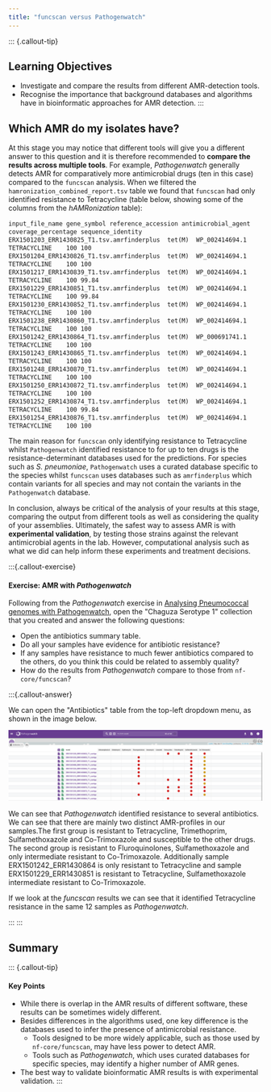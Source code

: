 ```yaml
---
title: "funcscan versus Pathogenwatch"
---
```


::: {.callout-tip}
## Learning Objectives

- Investigate and compare the results from different AMR-detection tools.
- Recognise the importance that background databases and algorithms have in bioinformatic approaches for AMR detection.
:::

## Which AMR do my isolates have?

At this stage you may notice that different tools will give you a different answer to this question and it is therefore recommended to **compare the results across multiple tools**.
For example, _Pathogenwatch_ generally detects AMR for comparatively more antimicrobial drugs (ten in this case) compared to the `funcscan` analysis. When we filtered the `hamronization_combined_report.tsv` table we found that `funcscan` had only identified resistance to Tetracycline (table below, showing some of the columns from the _hAMRonization_ table):

```
input_file_name	gene_symbol	reference_accession	antimicrobial_agent	coverage_percentage	sequence_identity
ERX1501203_ERR1430825_T1.tsv.amrfinderplus	tet(M)	WP_002414694.1	TETRACYCLINE	100	100
ERX1501204_ERR1430826_T1.tsv.amrfinderplus	tet(M)	WP_002414694.1	TETRACYCLINE	100	100
ERX1501217_ERR1430839_T1.tsv.amrfinderplus	tet(M)	WP_002414694.1	TETRACYCLINE	100	99.84
ERX1501229_ERR1430851_T1.tsv.amrfinderplus	tet(M)	WP_002414694.1	TETRACYCLINE	100	99.84
ERX1501230_ERR1430852_T1.tsv.amrfinderplus	tet(M)	WP_002414694.1	TETRACYCLINE	100	100
ERX1501238_ERR1430860_T1.tsv.amrfinderplus	tet(M)	WP_002414694.1	TETRACYCLINE	100	100
ERX1501242_ERR1430864_T1.tsv.amrfinderplus	tet(M)	WP_000691741.1	TETRACYCLINE	100	100
ERX1501243_ERR1430865_T1.tsv.amrfinderplus	tet(M)	WP_002414694.1	TETRACYCLINE	100	100
ERX1501248_ERR1430870_T1.tsv.amrfinderplus	tet(M)	WP_002414694.1	TETRACYCLINE	100	100
ERX1501250_ERR1430872_T1.tsv.amrfinderplus	tet(M)	WP_002414694.1	TETRACYCLINE	100	100
ERX1501252_ERR1430874_T1.tsv.amrfinderplus	tet(M)	WP_002414694.1	TETRACYCLINE	100	99.84
ERX1501254_ERR1430876_T1.tsv.amrfinderplus	tet(M)	WP_002414694.1	TETRACYCLINE	100	100          
```
The main reason for `funcscan` only identifying resistance to Tetracycline whilst `Pathogenwatch` identified resistance to for up to ten drugs is the resistance-determinant databases used for the predictions.  For species such as _S. pneumoniae_, `Pathogenwatch` uses a curated database specific to the species whilst `funcscan` uses databases such as `amrfinderplus` which contain variants for all species and may not contain the variants in the `Pathogenwatch` database.

In conclusion, always be critical of the analysis of your results at this stage, comparing the output from different tools as well as considering the quality of your assemblies. 
Ultimately, the safest way to assess AMR is with **experimental validation**, by testing those strains against the relevant antimicrobial agents in the lab. 
However, computational analysis such as what we did can help inform these experiments and treatment decisions.

:::{.callout-exercise}
#### Exercise: AMR with _Pathogenwatch_

Following from the _Pathogenwatch_ exercise in [Analysing Pneumococcal genomes with Pathogenwatch](31-pathogenwatch.md), open the "Chaguza Serotype 1" collection that you created and answer the following questions:

- Open the antibiotics summary table.
- Do all your samples have evidence for antibiotic resistance?
- If any samples have resistance to much fewer antibiotics compared to the others, do you think this could be related to assembly quality?
- How do the results from _Pathogenwatch_ compare to those from `nf-core/funcscan`?

:::{.callout-answer}

We can open the "Antibiotics" table from the top-left dropdown menu, as shown in the image below. 

![](images/pathogenwatch-chaguza.png)

We can see that _Pathogenwatch_ identified resistance to several antibiotics. We can see that there are mainly two distinct AMR-profiles in our samples.The first group is resistant to Tetracycline, Trimethoprim, Sulfamethoxazole and Co-Trimoxazole and susceptible to the other drugs. The second group is resistant to Fluroquinolones, Sulfamethoxazole and only intermediate resistant to Co-Trimoxazole. Additionally sample ERX1501242_ERR1430864 is only resistant to Tetracycline and sample ERX1501229_ERR1430851 is resistant to Tetracycline, Sulfamethoxazole intermediate resistant to Co-Trimoxazole. 

If we look at the _funcscan_ results we can see that it identified Tetracycline resistance in the same 12 samples as _Pathogenwatch_.

:::
:::

## Summary

::: {.callout-tip}
#### Key Points

- While there is overlap in the AMR results of different software, these results can be sometimes widely different.
- Besides differences in the algorithms used, one key difference is the databases used to infer the presence of antimicrobial resistance.
  - Tools designed to be more widely applicable, such as those used by `nf-core/funcscan`, may have less power to detect AMR.
  - Tools such as _Pathogenwatch_, which uses curated databases for specific species, may identify a higher number of AMR genes. 
- The best way to validate bioinformatic AMR results is with experimental validation.
:::
